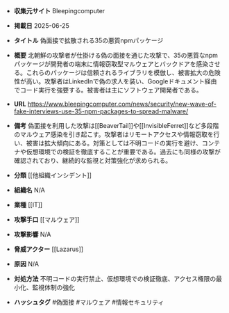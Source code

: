 - **収集元サイト**
Bleepingcomputer

- **掲載日**
2025-06-25

- **タイトル**
偽面接で拡散される35の悪質npmパッケージ

- **概要**
北朝鮮の攻撃者が仕掛ける偽の面接を通じた攻撃で、35の悪質なnpmパッケージが開発者の端末に情報窃取型マルウェアとバックドアを感染させる。これらのパッケージは信頼されるライブラリを模倣し、被害拡大の危険性が高い。攻撃者はLinkedInで偽の求人を装い、Googleドキュメント経由でコード実行を強要する。被害者は主にソフトウェア開発者である。

- **URL**
https://www.bleepingcomputer.com/news/security/new-wave-of-fake-interviews-use-35-npm-packages-to-spread-malware/

- **備考**
偽面接を利用した攻撃は[[BeaverTail]]や[[InvisibleFerret]]など多段階のマルウェア感染を引き起こす。攻撃者はリモートアクセスや情報窃取を行い、被害は拡大傾向にある。対策としては不明コードの実行を避け、コンテナや仮想環境での検証を徹底することが重要である。過去にも同様の攻撃が確認されており、継続的な監視と対策強化が求められる。

- **分類**
[[他組織インシデント]]

- **組織名**
N/A

- **業種**
[[IT]]

- **攻撃手口**
[[マルウェア]]

- **攻撃影響**
N/A

- **脅威アクター**
[[Lazarus]]

- **原因**
N/A

- **対処方法**
不明コードの実行禁止、仮想環境での検証徹底、アクセス権限の最小化、監視体制の強化

- **ハッシュタグ**
#偽面接 #マルウェア #情報セキュリティ
